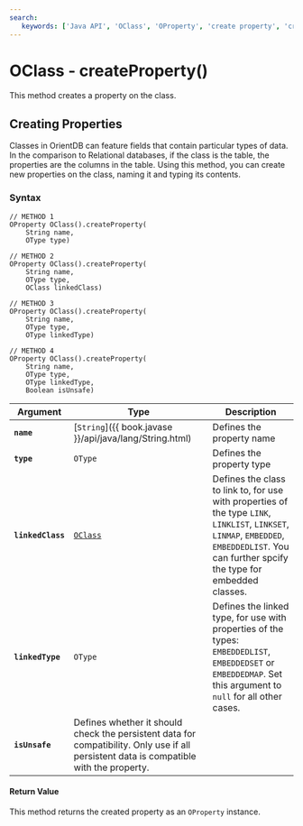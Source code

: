 ```yaml
---
search:
   keywords: ['Java API', 'OClass', 'OProperty', 'create property', 'createProperty']
---
```


# OClass - createProperty()

This method creates a property on the class.

## Creating Properties

Classes in OrientDB can feature fields that contain particular types of data.  In the comparison to Relational databases, if the class is the table, the properties are the columns in the table.  Using this method, you can create new properties on the class, naming it and typing its contents.

### Syntax

```
// METHOD 1
OProperty OClass().createProperty(
	String name, 
	OType type)

// METHOD 2
OProperty OClass().createProperty(
	String name, 
	OType type,
	OClass linkedClass)

// METHOD 3
OProperty OClass().createProperty(
	String name, 
	OType type,
	OType linkedType)

// METHOD 4
OProperty OClass().createProperty(
	String name, 
	OType type,
	OType linkedType, 
	Boolean isUnsafe)
```

| Argument | Type | Description |
|---|---|---|
| **`name`** | [`String`]({{ book.javase }}/api/java/lang/String.html) | Defines the property name |
| **`type`** | `OType` | Defines the property type |
| **`linkedClass`** | [`OClass`](Java-Ref-OClass.md) | Defines the class to link to, for use with properties of the type `LINK`, `LINKLIST`, `LINKSET`, `LINMAP`, `EMBEDDED`, `EMBEDDEDLIST`.  You can further spcify the type for embedded classes. |
| **`linkedType`** | `OType` | Defines the linked type, for use with properties of the types: `EMBEDDEDLIST`, `EMBEDDEDSET` or `EMBEDDEDMAP`.  Set this argument to `null` for all other cases. |
| **`isUnsafe`** | Defines whether it should check the persistent data for compatibility.  Only use if all persistent data is compatible with the property. |

#### Return Value

This method returns the created property as an `OProperty` instance.

